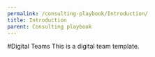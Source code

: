 ```yaml
---
permalink: /consulting-playbook/Introduction/
title: Introduction
parent: Consulting playbook
---
```


#Digital Teams
This is a digital team template.